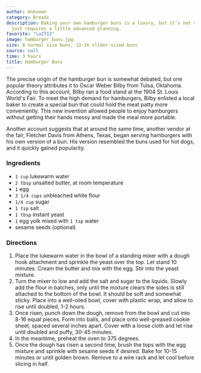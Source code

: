 ```yaml
---
author: Unknown
category: Breads
description: Baking your own hamburger buns is a luxury, but it's not very hard, and
  just requires a little advanced planning.
favorite: "\u2713"
image: hamburger_buns.jpg
size: 8 normal size buns, 12-16 slider-sized buns
source: null
time: 3 hours
title: Hamburger Buns
---
```


The precise origin of the hamburger bun is somewhat debated, but one popular theory attributes it to Oscar Weber Bilby from Tulsa, Oklahoma. According to this account, Bilby ran a food stand at the 1904 St. Louis World's Fair. To meet the high demand for hamburgers, Bilby enlisted a local baker to create a special bun that could hold the meat patty more conveniently. This new invention allowed people to enjoy hamburgers without getting their hands messy and made the meal more portable.

Another account suggests that at around the same time, another vendor at the fair, Fletcher Davis from Athens, Texas, began serving hamburgers with his own version of a bun. His version resembled the buns used for hot dogs, and it quickly gained popularity.

### Ingredients

* `1 cup` lukewarm water
* `2 tbsp` unsalted butter, at room temperature
* `1` egg
* `3 1/4 cups` unbleached white flour
* `1/4 cup` sugar
* `1 tsp` salt
* `1 tbsp` instant yeast
* `1` egg yolk mixed with `1 tsp` water
* sesame seeds (optional)

### Directions

1. Place the lukewarm water in the bowl of a standing mixer with a dough hook attachment and sprinkle the yeast over the top. Let stand 10 minutes. Cream the butter and mix with the egg. Stir into the yeast mixture.
2. Turn the mixer to low and add the salt and sugar to the liquids. Slowly add the flour in batches, only until the mixture clears the sides is still attached to the bottom of the bowl. It should be soft and somewhat sticky. Place into a well-oiled bowl, cover with plastic wrap, and allow to rise until doubled, 1-2 hours.
3. Once risen, punch down the dough, remove from the bowl and cut into 8-16 equal pieces. Form into balls, and place onto well-greased cookie sheet, spaced several inches apart. Cover with a loose cloth and let rise until doubled and puffy, 30-45 minutes.
4. In the meantime, preheat the oven to 375 degrees.
5. Once the dough has risen a second time, brush the tops with the egg mixture and sprinkle with sesame seeds if desired. Bake for 10-15 minutes or until golden brown. Remove to a wire rack and let cool before slicing in half.
